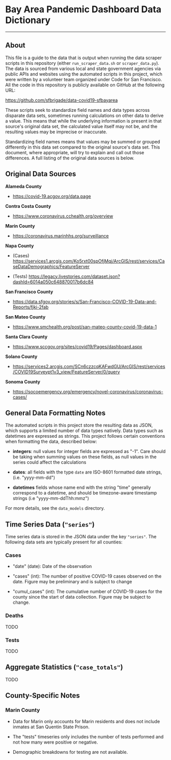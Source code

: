 # Bay Area Pandemic Dashboard Data Dictionary #
-----------------------------------------------

## About ##

This file is a guide to the data that is output when running the data scraper
scripts in this repository (either `run_scraper_data.sh` or `scraper_data.py`).
The data is sourced from various local and state government agencies via public
APIs and websites using the automated scripts in this project, which were
written by a volunteer team organized under Code for San Francisco. All the
code in this repository is publicly available on GitHub at the following URL:

https://github.com/sfbrigade/data-covid19-sfbayarea

These scripts seek to standardize field names and data types across disparate
data sets, sometimes running calculations on other data to derive a value. This
means that while the underlying information is present in that source's
original data set, the calculated value itself may not be, and the resulting
values may be imprecise or inaccurate.

Standardizing field names means that values may be summed or grouped
differently in this data set compared to the original source's data set. This
document, where appropriate, will try to explain and call out those
differences. A full listing of the original data sources is below.

## Original Data Sources ##

**Alameda County**

* https://covid-19.acgov.org/data.page

**Contra Costa County**

* https://www.coronavirus.cchealth.org/overview

**Marin County**

* https://coronavirus.marinhhs.org/surveillance

**Napa County**

* (Cases) https://services1.arcgis.com/Ko5rxt00spOfjMqj/ArcGIS/rest/services/CaseDataDemographics/FeatureServer

* (Tests)
  https://legacy.livestories.com/dataset.json?dashId=6014a050c648870017b6dc84

**San Francisco County**

* https://data.sfgov.org/stories/s/San-Francisco-COVID-19-Data-and-Reports/fjki-2fab

**San Mateo County**

* https://www.smchealth.org/post/san-mateo-county-covid-19-data-1

**Santa Clara County**

* https://www.sccgov.org/sites/covid19/Pages/dashboard.aspx

**Solano County**

* https://services2.arcgis.com/SCn6czzcqKAFwdGU/ArcGIS/rest/services/COVID19Surveypt1v3_view/FeatureServer/0/query

**Sonoma County**

* https://socoemergency.org/emergency/novel-coronavirus/coronavirus-cases/


## General Data Formatting Notes ##

The automated scripts in this project store the resulting data as JSON, which
supports a limited number of data types natively. Data types such as datetimes
are expressed as strings. This project follows certain conventions when
formatting the data, described below:

* **integers**: null values for integer fields are expressed as "-1". Care should
  be taking when summing values on these fields, as null values in the series
  could affect the calculations

* **dates**: all fields with the type `date` are ISO-8601 formatted date
     strings, (i.e. "yyyy-mm-dd")

* **datetimes** fields whose name end with the string "time" generally
    correspond to a datetime, and should be timezone-aware timestamp strings
    (i.e "yyyy-mm-ddThh:mmz")

For more details, see the `data_models` directory.

## Time Series Data (`"series"`) ##

Time series data is stored in the JSON data under the key `"series"`. The
following data sets are typically present for all counties:

### Cases ###

* "date" (date): Date of the observation

* "cases" (int): The number of positive COVID-19 cases observed on the
  date. Figure may be preliminary and is subject to change

* "cumul_cases" (int): The cumulative number of COVID-19 cases for the county
  since the start of data collection. Figure may be subject to change.


### Deaths ###

TODO

### Tests ###

TODO

## Aggregate Statistics (`"case_totals"`) ##

TODO

## County-Specific Notes ##

### Marin County ###
* Data for Marin only accounts for Marin residents and does not include
  inmates at San Quentin State Prison. 

* The "tests" timeseries only includes the number of tests performed and not
  how many were positive or negative. 

* Demographic breakdowns for testing are not available.
